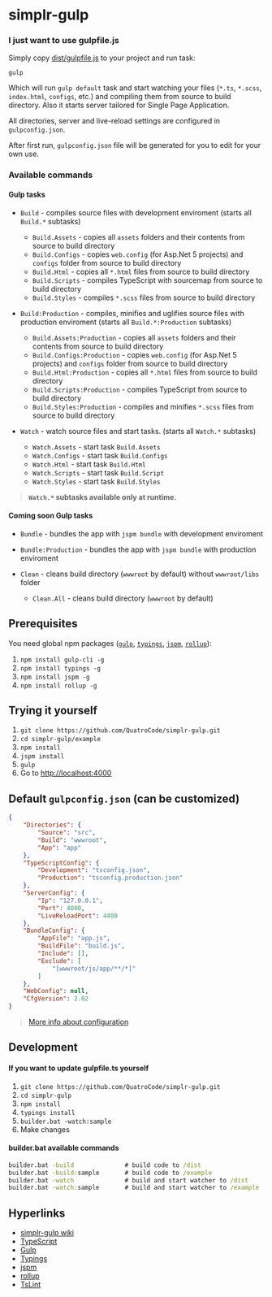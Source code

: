 # simplr-gulp

### I just want to use gulpfile.js
Simply copy [dist/gulpfile.js](https://github.com/QuatroCode/simplr-gulp/blob/master/dist/gulpfile.js) to your project and run task:
```
gulp
```
Which will run `gulp default` task and start watching your files (`*.ts`, `*.scss`, `index.html`, `configs`, etc.) and compiling them from source to build directory. Also it starts server tailored for Single Page Application.

All directories, server and live-reload settings are configured in `gulpconfig.json`.

After first run, `gulpconfig.json` file will be generated for you to edit for your own use.

### Available commands
#### Gulp tasks
* `Build` - compiles source files with development enviroment (starts all `Build.*` subtasks)
    * `Build.Assets` - copies all `assets` folders and their contents from source to build directory
    * `Build.Configs` - copies `web.config` (for Asp.Net 5 projects) and `configs` folder from source to build directory
    * `Build.Html` - copies all `*.html` files from source to build directory
    * `Build.Scripts` - compiles TypeScript with sourcemap from source to build directory
    * `Build.Styles` - compiles `*.scss` files from source to build directory

* `Build:Production` - compiles, minifies and uglifies source files with production enviroment (starts all `Build.*:Production` subtasks)
    * `Build.Assets:Production` - copies all `assets` folders and their contents from source to build directory
    * `Build.Configs:Production` - copies `web.config` (for Asp.Net 5 projects) and `configs` folder from source to build directory
    * `Build.Html:Production` - copies all `*.html` files from source to build directory
    * `Build.Scripts:Production` - compiles TypeScript from source to build directory
    * `Build.Styles:Production` - compiles and minifies `*.scss` files from source to build directory


* `Watch` - watch source files and start tasks.  (starts all `Watch.*` subtasks)
    * `Watch.Assets` - start task `Build.Assets`
    * `Watch.Configs` - start task `Build.Configs`
    * `Watch.Html` - start task `Build.Html`
    * `Watch.Scripts` - start task `Build.Script`
    * `Watch.Styles` - start task `Build.Styles`

> **`Watch.*` subtasks available only at runtime.**

#### Coming soon Gulp tasks
* `Bundle` - bundles the app with `jspm bundle` with development enviroment
* `Bundle:Production` - bundles the app with `jspm bundle` with production enviroment

* `Clean` - cleans build directory (`wwwroot` by default) without `wwwroot/libs` folder
    * `Clean.All` - cleans build directory (`wwwroot` by default)

## Prerequisites
You need global npm packages ([`gulp`](https://github.com/gulpjs/gulp-cli), [`typings`](https://github.com/typings/registry), [`jspm`](https://github.com/jspm/jspm-cli), [`rollup`](https://github.com/rollup/rollup)):

1. `npm install gulp-cli -g`
2. `npm install typings -g`
3. `npm install jspm -g`
4. `npm install rollup -g`

## Trying it yourself
1. `git clone https://github.com/QuatroCode/simplr-gulp.git`
2. `cd simplr-gulp/example`
3. `npm install`
4. `jspm install`
5. `gulp`
6. Go to [http://localhost:4000](http://localhost:4000)

## Default `gulpconfig.json` (can be customized)
```json
{
    "Directories": {
        "Source": "src",
        "Build": "wwwroot",
        "App": "app"
    },
    "TypeScriptConfig": {
        "Development": "tsconfig.json",
        "Production": "tsconfig.production.json"
    },
    "ServerConfig": {
        "Ip": "127.0.0.1",
        "Port": 4000,
        "LiveReloadPort": 4400
    },
    "BundleConfig": {
        "AppFile": "app.js",
        "BuildFile": "build.js",
        "Include": [],
        "Exclude": [
            "[wwwroot/js/app/**/*]"
        ]
    },
    "WebConfig": null,
    "CfgVersion": 2.02
}
```
> [More info about configuration](https://github.com/QuatroCode/simplr-gulp/wiki/Configuration)

## Development
#### If you want to update gulpfile.ts yourself
1. `git clone https://github.com/QuatroCode/simplr-gulp.git`
2. `cd simplr-gulp`
3. `npm install`
3. `typings install`
4. `builder.bat -watch:sample`
5. Make changes

#### builder.bat available commands
```cmd
builder.bat -build	            # build code to /dist
builder.bat -build:sample	    # build code to /example
builder.bat -watch	            # build and start watcher to /dist
builder.bat -watch:sample	    # build and start watcher to /example
```

## Hyperlinks
* [simplr-gulp wiki](https://github.com/QuatroCode/simplr-gulp/wiki)
* [TypeScript](https://github.com/Microsoft/TypeScript)
* [Gulp](https://github.com/gulpjs/gulp)
* [Typings](https://github.com/typings/registry)
* [jspm](https://github.com/jspm/jspm-cli)
* [rollup](https://github.com/rollup/rollup)
* [TsLint](https://github.com/palantir/tslint)
